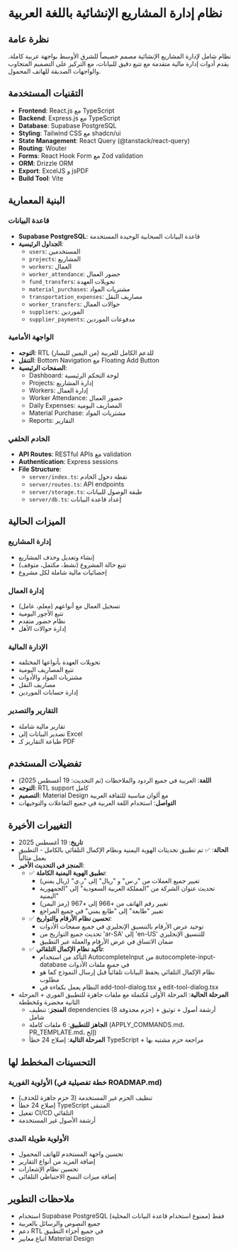 # نظام إدارة المشاريع الإنشائية باللغة العربية

## نظرة عامة
نظام شامل لإدارة المشاريع الإنشائية مصمم خصيصاً للشرق الأوسط بواجهة عربية كاملة. يقدم أدوات إدارة مالية متقدمة مع تتبع دقيق للبيانات، مع التركيز على التصميم المتجاوب والواجهات الصديقة للهاتف المحمول.

## التقنيات المستخدمة
- **Frontend**: React.js مع TypeScript
- **Backend**: Express.js مع TypeScript
- **Database**: Supabase PostgreSQL
- **Styling**: Tailwind CSS مع shadcn/ui
- **State Management**: React Query (@tanstack/react-query)
- **Routing**: Wouter
- **Forms**: React Hook Form مع Zod validation
- **ORM**: Drizzle ORM
- **Export**: ExcelJS و jsPDF
- **Build Tool**: Vite

## البنية المعمارية

### قاعدة البيانات
- **Supabase PostgreSQL**: قاعدة البيانات السحابية الوحيدة المستخدمة
- **الجداول الرئيسية**:
  - `users`: المستخدمين
  - `projects`: المشاريع
  - `workers`: العمال
  - `worker_attendance`: حضور العمال
  - `fund_transfers`: تحويلات العهدة
  - `material_purchases`: مشتريات المواد
  - `transportation_expenses`: مصاريف النقل
  - `worker_transfers`: حوالات العمال
  - `suppliers`: الموردين
  - `supplier_payments`: مدفوعات الموردين

### الواجهة الأمامية
- **التوجه**: RTL (من اليمين لليسار) للدعم الكامل للعربية
- **التنقل**: Bottom Navigation مع Floating Add Button
- **الصفحات الرئيسية**:
  - Dashboard: لوحة التحكم الرئيسية
  - Projects: إدارة المشاريع
  - Workers: إدارة العمال
  - Worker Attendance: حضور العمال
  - Daily Expenses: المصاريف اليومية
  - Material Purchase: مشتريات المواد
  - Reports: التقارير

### الخادم الخلفي
- **API Routes**: RESTful APIs مع validation
- **Authentication**: Express sessions
- **File Structure**:
  - `server/index.ts`: نقطة دخول الخادم
  - `server/routes.ts`: API endpoints
  - `server/storage.ts`: طبقة الوصول للبيانات
  - `server/db.ts`: إعداد قاعدة البيانات

## الميزات الحالية

### إدارة المشاريع
- إنشاء وتعديل وحذف المشاريع
- تتبع حالة المشروع (نشط، مكتمل، متوقف)
- إحصائيات مالية شاملة لكل مشروع

### إدارة العمال
- تسجيل العمال مع أنواعهم (معلم، عامل)
- تتبع الأجور اليومية
- نظام حضور متقدم
- إدارة حوالات الأهل

### الإدارة المالية
- تحويلات العهدة بأنواعها المختلفة
- تتبع المصاريف اليومية
- مشتريات المواد والأدوات
- مصاريف النقل
- إدارة حسابات الموردين

### التقارير والتصدير
- تقارير مالية شاملة
- تصدير البيانات إلى Excel
- طباعة التقارير كـ PDF

## تفضيلات المستخدم
- **اللغة**: العربية في جميع الردود والملاحظات (تم التحديث: 19 أغسطس 2025)
- **التوجه**: RTL support كامل
- **التصميم**: Material Design مع ألوان مناسبة للثقافة العربية
- **التواصل**: استخدام اللغة العربية في جميع التفاعلات والتوجيهات

## التغييرات الأخيرة  
- **تاريخ**: 19 أغسطس 2025
- **الحالة**: ✅ تم تطبيق تحديثات الهوية اليمنية ونظام الإكمال التلقائي بالكامل - التطبيق يعمل مثالياً
- **المنجز في التحديث الأخير**:
  - ✅ **تطبيق الهوية اليمنية الكاملة**:
    - تغيير جميع العملات من "ر.س" و "ريال" إلى "ر.ي" (ريال يمني)
    - تحديث عنوان الشركة من "المملكة العربية السعودية" إلى "الجمهورية اليمنية" 
    - تغيير رقم الهاتف من +966 إلى +967 (رمز اليمن)
    - تغيير "طابعة" إلى "طابع يمني" في جميع المراجع
  - ✅ **تحسين نظام الأرقام والتواريخ**:
    - توحيد عرض الأرقام بالتنسيق الإنجليزي في جميع صفحات الأدوات
    - تحديث جميع التواريخ من 'ar-SA' إلى 'en-US' للتنسيق الإنجليزي
    - ضمان الاتساق في عرض الأرقام والعملة عبر التطبيق  
  - ✅ **تأكيد نظام الإكمال التلقائي**:
    - التأكد من استخدام AutocompleteInput من autocomplete-input-database في جميع ملفات الأدوات
    - نظام الإكمال التلقائي يحفظ البيانات تلقائياً قبل إرسال النموذج كما هو مطلوب
    - النظام يعمل بكفاءة في add-tool-dialog.tsx و edit-tool-dialog.tsx
- **المرحلة الحالية**: المرحلة الأولى مُكتملة مع ملفات جاهزة للتطبيق الفوري + المرحلة الثانية محضرة ومُخططة
  - **المنجز**: تنظيف dependencies (8 حزم محذوفة) + أرشفة أصول + توثيق شامل
  - **الجاهز للتطبيق**: 6 ملفات كاملة (APPLY_COMMANDS.md، PR_TEMPLATE.md، إلخ)
  - **المرحلة التالية**: إصلاح 24 خطأ TypeScript + مراجعة حزم مشتبه بها

## التحسينات المخطط لها
### الأولوية الفورية (خطة تفصيلية في ROADMAP.md)
- تنظيف الحزم غير المستخدمة (3 حزم جاهزة للحذف)
- إصلاح 24 خطأ TypeScript المتبقي
- تفعيل CI/CD التلقائي
- أرشفة الأصول غير المستخدمة

### الأولوية طويلة المدى
- تحسين واجهة المستخدم للهاتف المحمول
- إضافة المزيد من أنواع التقارير
- تحسين نظام الإشعارات
- إضافة ميزات النسخ الاحتياطي التلقائي

## ملاحظات التطوير
- استخدام Supabase PostgreSQL فقط (ممنوع استخدام قاعدة البيانات المحلية)
- جميع النصوص والرسائل بالعربية
- دعم RTL في جميع أجزاء التطبيق
- اتباع معايير Material Design